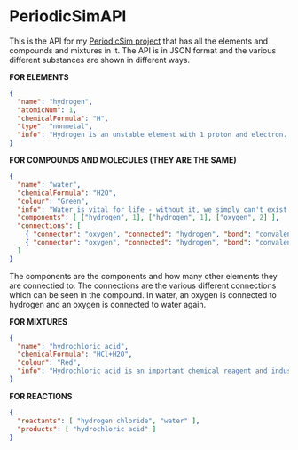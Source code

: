 # PeriodicSimAPI
This is the API for my [PeriodicSim project](https://thekonamicode.itch.io/periodicsim) that has all the elements and compounds and mixtures in it.
The API is in JSON format and the various different substances are shown in different ways.

**FOR ELEMENTS**
```json
{ 
  "name": "hydrogen", 
  "atomicNum": 1, 
  "chemicalFormula": "H", 
  "type": "nonmetal", 
  "info": "Hydrogen is an unstable element with 1 proton and electron. It is the most abundant element with around 90% of atoms being hydrogen." 
}
```
**FOR COMPOUNDS AND MOLECULES (THEY ARE THE SAME)**
```json
{
  "name": "water", 
  "chemicalFormula": "H2O", 
  "colour": "Green", 
  "info": "Water is vital for life - without it, we simply can't exist. It is neither acid nor alkali, with a pH level of 7.", 
  "components": [ ["hydrogen", 1], ["hydrogen", 1], ["oxygen", 2] ], 
  "connections": [ 
    { "connector": "oxygen", "connected": "hydrogen", "bond": "convalent" }, 
    { "connector": "oxygen", "connected": "hydrogen", "bond": "convalent" } 
  ] 
}
```
The components are the components and how many other elements they are connectied to.
The connections are the various different connections which can be seen in the compound. In water, an oxygen is connected to hydrogen and an oxygen is connected to water again.

**FOR MIXTURES**
```json
{ 
  "name": "hydrochloric acid", 
  "chemicalFormula": "HCl+H2O", 
  "colour": "Red", 
  "info": "Hydrochloric acid is an important chemical reagent and industrial chemical, used in the production of polyvinyl chloride for plastic." 
}
```

**FOR REACTIONS**
```json
{ 
  "reactants": [ "hydrogen chloride", "water" ], 
  "products": [ "hydrochloric acid" ] 
}
```
